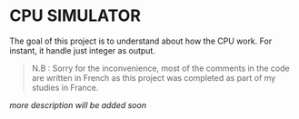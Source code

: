 # CPU SIMULATOR
The goal of this project is to understand about how the CPU work. For instant, it handle just integer as output.

>N.B :
>Sorry for the inconvenience, most of the comments in the code are written in French as this project was completed as part of my studies in France.

*more description will be added soon*

